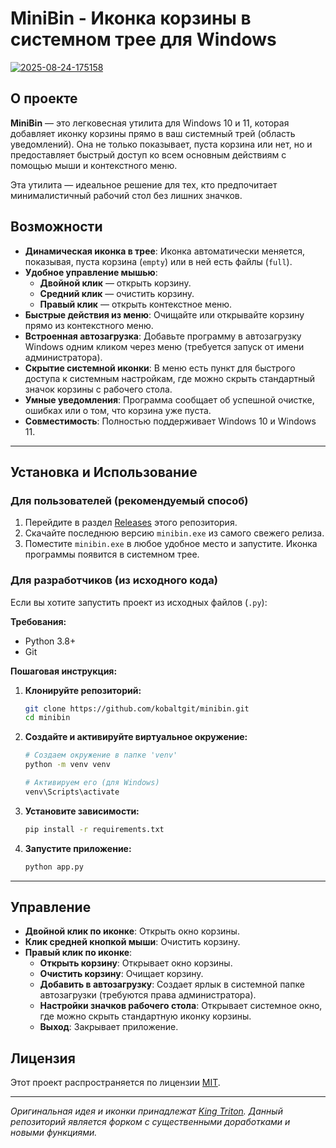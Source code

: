 # MiniBin - Иконка корзины в системном трее для Windows

<a href="https://ibb.co/2YksnBbP"><img src="https://i.ibb.co/vvjQw8tm/2025-08-24-175158.png" alt="2025-08-24-175158" border="0"></a>

## О проекте

**MiniBin** — это легковесная утилита для Windows 10 и 11, которая добавляет иконку корзины прямо в ваш системный трей (область уведомлений). Она не только показывает, пуста корзина или нет, но и предоставляет быстрый доступ ко всем основным действиям с помощью мыши и контекстного меню.

Эта утилита — идеальное решение для тех, кто предпочитает минималистичный рабочий стол без лишних значков.

## Возможности

*   **Динамическая иконка в трее**: Иконка автоматически меняется, показывая, пуста корзина (`empty`) или в ней есть файлы (`full`).
*   **Удобное управление мышью**:
    *   **Двойной клик** — открыть корзину.
    *   **Средний клик** — очистить корзину.
    *   **Правый клик** — открыть контекстное меню.
*   **Быстрые действия из меню**: Очищайте или открывайте корзину прямо из контекстного меню.
*   **Встроенная автозагрузка**: Добавьте программу в автозагрузку Windows одним кликом через меню (требуется запуск от имени администратора).
*   **Скрытие системной иконки**: В меню есть пункт для быстрого доступа к системным настройкам, где можно скрыть стандартный значок корзины с рабочего стола.
*   **Умные уведомления**: Программа сообщает об успешной очистке, ошибках или о том, что корзина уже пуста.
*   **Совместимость**: Полностью поддерживает Windows 10 и Windows 11.

---

## Установка и Использование

### Для пользователей (рекомендуемый способ)

1.  Перейдите в раздел [Releases](https://github.com/kobaltgit/minibin/releases) этого репозитория.
2.  Скачайте последнюю версию `minibin.exe` из самого свежего релиза.
3.  Поместите `minibin.exe` в любое удобное место и запустите. Иконка программы появится в системном трее.

### Для разработчиков (из исходного кода)

Если вы хотите запустить проект из исходных файлов (`.py`):

**Требования:**
*   Python 3.8+
*   Git

**Пошаговая инструкция:**

1.  **Клонируйте репозиторий:**
    ```bash
    git clone https://github.com/kobaltgit/minibin.git
    cd minibin
    ```

2.  **Создайте и активируйте виртуальное окружение:**
    ```bash
    # Создаем окружение в папке 'venv'
    python -m venv venv
    
    # Активируем его (для Windows)
    venv\Scripts\activate
    ```

3.  **Установите зависимости:**
    ```bash
    pip install -r requirements.txt
    ```

4.  **Запустите приложение:**
    ```bash
    python app.py 
    ``` 

---

## Управление

*   **Двойной клик по иконке**: Открыть окно корзины.
*   **Клик средней кнопкой мыши**: Очистить корзину.
*   **Правый клик по иконке**:
    *   **Открыть корзину**: Открывает окно корзины.
    *   **Очистить корзину**: Очищает корзину.
    *   **Добавить в автозагрузку**: Создает ярлык в системной папке автозагрузки (требуются права администратора).
    *   **Настройки значков рабочего стола**: Открывает системное окно, где можно скрыть стандартную иконку корзины.
    *   **Выход**: Закрывает приложение.

## Лицензия

Этот проект распространяется по лицензии [MIT](https://choosealicense.com/licenses/mit/).

---
*Оригинальная идея и иконки принадлежат [King Triton](https://github.com/king-tri-ton). Данный репозиторий является форком с существенными доработками и новыми функциями.*
